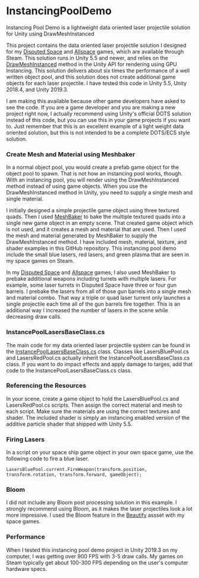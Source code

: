 # InstancingPoolDemo
Instancing Pool Demo is a lightweight data oriented laser projectile solution for Unity using DrawMeshInstanced

This project contains the data oriented laser projectile solution I designed for my [Disputed Space](https://store.steampowered.com/app/637410/Disputed_Space/) and [Allspace](https://store.steampowered.com/app/1000860/Allspace/) games, which are available through Steam.  This solution runs in Unity 5.5 and newer, and relies on the [DrawMeshInstanced](https://docs.unity3d.com/ScriptReference/Graphics.DrawMeshInstanced.html) method in the Unity API for rendering using GPU Instancing.  This solution delivers about six times the performance of a well written object pool, and this solution does not create additional game objects for each laser projectile.  I have tested this code in Unity 5.5, Unity 2018.4, and Unity 2019.3.

I am making this available because other game developers have asked to see the code.  If you are a game developer and you are making a new project right now, I actually recommend using Unity's official DOTS solution instead of this code, but you can use this in your game projects if you want to.  Just remember that this is an excellent example of a light weight data oriented solution, but this is not intended to be a complete DOTS/ECS style solution.

### Create Mesh and Material using Meshbaker
In a normal object pool, you would create a prefab game object for the object pool to spawn.  That is not how an instancing pool works, though.  With an instancing pool, you will render using the DrawMeshInstanced method instead of using game objects.  When you use the DrawMeshInstanced method in Unity, you need to supply a single mesh and single material.  

I initially designed a simple projectile game object using three textured quads.  Then I used [MeshBaker](https://assetstore.unity.com/packages/tools/modeling/mesh-baker-5017) to bake the multiple textured quads into a single new game object in an empty scene.  That created game object which is not used, and it creates a mesh and material that are used.  Then I used the mesh and material generated by MeshBaker to supply the DrawMeshInstanced method.  I have included mesh, material, texture, and shader examples in this GitHub repository.  This instancing pool demo include the small blue lasers, red lasers, and green plasma that are seen in my space games on Steam.

In my [Disputed Space](https://store.steampowered.com/app/637410/Disputed_Space/) and [Allspace](https://store.steampowered.com/app/1000860/Allspace/) games, I also used MeshBaker to prebake additional weapons including turrets with multiple lasers.  For example, some laser turrets in Disputed Space have three or four gun barrels.  I prebake the lasers from all of those gun barrels into a single mesh and material combo.  That way a triple or quad laser turrent only launches a single projectile each time all of the gun barrels fire together.  This is an additional way I increased the number of lasers in the scene while decreasing draw calls.

### InstancePoolLasersBaseClass.cs
The main code for my data oriented laser projectile system can be found in the [InstancePoolLasersBaseClass.cs](https://github.com/ShilohGames/InstancingPoolDemo/blob/master/Assets/ShilohGames/InstancingPool/Scripts/InstancePoolLasersBaseClass.cs) class.  Classes like LasersBluePool.cs and LasersRedPool.cs actually inherit the InstancePoolLasersBaseClass.cs class.  If you want to do impact effects and apply damage to targes, add that code to the InstancePoolLasersBaseClass.cs class.

### Referencing the Resources
In your scene, create a game object to hold the LasersBluePool.cs and LasersRedPool.cs scripts.  Then assign the correct material and mesh to each script.  Make sure the materials are using the correct textures and shader.  The included shader is simply an instancing enabled version of the additive particle shader that shipped with Unity 5.5.

### Firing Lasers
In a script on your space ship game object in your own space game, use the following code to fire a blue laser.
```
LasersBluePool.current.FireWeapon(transform.position, transform.rotation, transform.forward, gameObject);
```

### Bloom
I did not include any Bloom post processing solution in this example.  I strongly recommend using Bloom, as it makes the laser projectiles look a lot more impressive.  I used the Bloom feature in the [Beautify](https://assetstore.unity.com/packages/vfx/shaders/fullscreen-camera-effects/beautify-61730) assset with my space games.

### Performance
When I tested this instancing pool demo project in Unity 2019.3 on my computer, I was getting over 900 FPS with 3-5 draw calls.  My games on Steam typically get about 100-300 FPS depending on the user's computer hardware specs.
